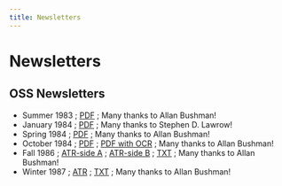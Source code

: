 ```yaml
---
title: Newsletters
---
```

# Newsletters  
## OSS Newsletters  
- Summer 1983 ; [PDF](attachments/OSS_Newsletter-Summer_1983.pdf) ; Many thanks to Allan Bushman!  
- January 1984 ; [PDF](attachments/OSS_Newsletter-January_1984.pdf) ; Many thanks to Stephen D. Lawrow!  
- Spring 1984 ; [PDF](attachments/OSS_Newsletter_Spring_1984.pdf) ; Many thanks to Allan Bushman!  
- October 1984 ; [PDF](attachments/OSS_Newsletter_October_1984.pdf) ; [PDF with OCR](attachments/OSS_Newsletter_October_1984_text.pdf) ; Many thanks to Allan Bushman!  
- Fall 1986 ; [ATR-side A](attachments/OSS_Newsletter-Fall_1986-side_A.atr) ; [ATR-side B](attachments/OSS_Newsletter-Fall_1986-side_B.atr) ; [TXT](attachments/OSS_Newsletter-Fall_1986.txt) ; Many thanks to Allan Bushman!  
- Winter 1987 ; [ATR](attachments/OSS_Newsletter-Winter_1987.atr) ; [TXT](attachments/OSS_Newsletter-Winter_1987.txt) ; Many thanks to Allan Bushman!  
  
